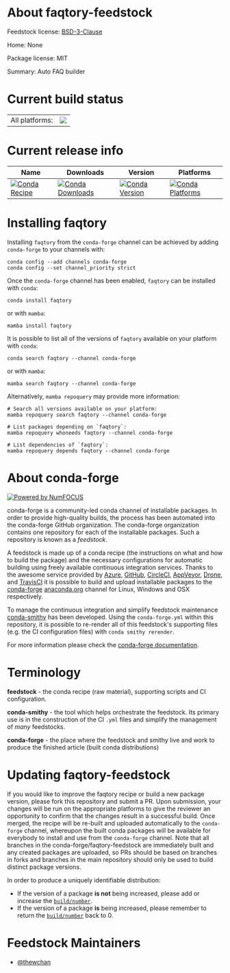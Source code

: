 About faqtory-feedstock
=======================

Feedstock license: [BSD-3-Clause](https://github.com/conda-forge/faqtory-feedstock/blob/main/LICENSE.txt)

Home: None

Package license: MIT

Summary: Auto FAQ builder

Current build status
====================


<table><tr><td>All platforms:</td>
    <td>
      <a href="https://dev.azure.com/conda-forge/feedstock-builds/_build/latest?definitionId=18321&branchName=main">
        <img src="https://dev.azure.com/conda-forge/feedstock-builds/_apis/build/status/faqtory-feedstock?branchName=main">
      </a>
    </td>
  </tr>
</table>

Current release info
====================

| Name | Downloads | Version | Platforms |
| --- | --- | --- | --- |
| [![Conda Recipe](https://img.shields.io/badge/recipe-faqtory-green.svg)](https://anaconda.org/conda-forge/faqtory) | [![Conda Downloads](https://img.shields.io/conda/dn/conda-forge/faqtory.svg)](https://anaconda.org/conda-forge/faqtory) | [![Conda Version](https://img.shields.io/conda/vn/conda-forge/faqtory.svg)](https://anaconda.org/conda-forge/faqtory) | [![Conda Platforms](https://img.shields.io/conda/pn/conda-forge/faqtory.svg)](https://anaconda.org/conda-forge/faqtory) |

Installing faqtory
==================

Installing `faqtory` from the `conda-forge` channel can be achieved by adding `conda-forge` to your channels with:

```
conda config --add channels conda-forge
conda config --set channel_priority strict
```

Once the `conda-forge` channel has been enabled, `faqtory` can be installed with `conda`:

```
conda install faqtory
```

or with `mamba`:

```
mamba install faqtory
```

It is possible to list all of the versions of `faqtory` available on your platform with `conda`:

```
conda search faqtory --channel conda-forge
```

or with `mamba`:

```
mamba search faqtory --channel conda-forge
```

Alternatively, `mamba repoquery` may provide more information:

```
# Search all versions available on your platform:
mamba repoquery search faqtory --channel conda-forge

# List packages depending on `faqtory`:
mamba repoquery whoneeds faqtory --channel conda-forge

# List dependencies of `faqtory`:
mamba repoquery depends faqtory --channel conda-forge
```


About conda-forge
=================

[![Powered by
NumFOCUS](https://img.shields.io/badge/powered%20by-NumFOCUS-orange.svg?style=flat&colorA=E1523D&colorB=007D8A)](https://numfocus.org)

conda-forge is a community-led conda channel of installable packages.
In order to provide high-quality builds, the process has been automated into the
conda-forge GitHub organization. The conda-forge organization contains one repository
for each of the installable packages. Such a repository is known as a *feedstock*.

A feedstock is made up of a conda recipe (the instructions on what and how to build
the package) and the necessary configurations for automatic building using freely
available continuous integration services. Thanks to the awesome service provided by
[Azure](https://azure.microsoft.com/en-us/services/devops/), [GitHub](https://github.com/),
[CircleCI](https://circleci.com/), [AppVeyor](https://www.appveyor.com/),
[Drone](https://cloud.drone.io/welcome), and [TravisCI](https://travis-ci.com/)
it is possible to build and upload installable packages to the
[conda-forge](https://anaconda.org/conda-forge) [anaconda.org](https://anaconda.org/)
channel for Linux, Windows and OSX respectively.

To manage the continuous integration and simplify feedstock maintenance
[conda-smithy](https://github.com/conda-forge/conda-smithy) has been developed.
Using the ``conda-forge.yml`` within this repository, it is possible to re-render all of
this feedstock's supporting files (e.g. the CI configuration files) with ``conda smithy rerender``.

For more information please check the [conda-forge documentation](https://conda-forge.org/docs/).

Terminology
===========

**feedstock** - the conda recipe (raw material), supporting scripts and CI configuration.

**conda-smithy** - the tool which helps orchestrate the feedstock.
                   Its primary use is in the construction of the CI ``.yml`` files
                   and simplify the management of *many* feedstocks.

**conda-forge** - the place where the feedstock and smithy live and work to
                  produce the finished article (built conda distributions)


Updating faqtory-feedstock
==========================

If you would like to improve the faqtory recipe or build a new
package version, please fork this repository and submit a PR. Upon submission,
your changes will be run on the appropriate platforms to give the reviewer an
opportunity to confirm that the changes result in a successful build. Once
merged, the recipe will be re-built and uploaded automatically to the
`conda-forge` channel, whereupon the built conda packages will be available for
everybody to install and use from the `conda-forge` channel.
Note that all branches in the conda-forge/faqtory-feedstock are
immediately built and any created packages are uploaded, so PRs should be based
on branches in forks and branches in the main repository should only be used to
build distinct package versions.

In order to produce a uniquely identifiable distribution:
 * If the version of a package **is not** being increased, please add or increase
   the [``build/number``](https://docs.conda.io/projects/conda-build/en/latest/resources/define-metadata.html#build-number-and-string).
 * If the version of a package **is** being increased, please remember to return
   the [``build/number``](https://docs.conda.io/projects/conda-build/en/latest/resources/define-metadata.html#build-number-and-string)
   back to 0.

Feedstock Maintainers
=====================

* [@thewchan](https://github.com/thewchan/)

